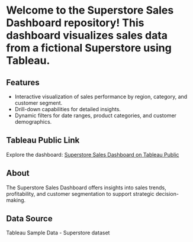# Welcome to the Superstore Sales Dashboard repository! This dashboard visualizes sales data from a fictional Superstore using Tableau.

## Features

- Interactive visualization of sales performance by region, category, and customer segment.
- Drill-down capabilities for detailed insights.
- Dynamic filters for date ranges, product categories, and customer demographics.

## Tableau Public Link

Explore the dashboard: [Superstore Sales Dashboard on Tableau Public](https://public.tableau.com/views/SuperstoreSalesDashboard_17195793938480/SupersalesDashboard?:language=en-US&:sid=&:redirect=auth&:display_count=n&:origin=viz_share_link)

## About

The Superstore Sales Dashboard offers insights into sales trends, profitability, and customer segmentation to support strategic decision-making.

## Data Source

Tableau Sample Data - Superstore dataset
